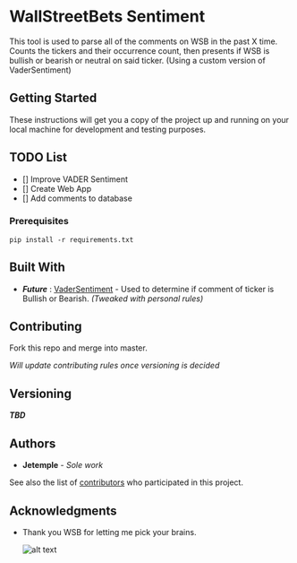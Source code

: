 # WallStreetBets Sentiment 

This tool is used to parse all of the comments on WSB in the past X time. Counts the tickers and their occurrence count, then presents if WSB is bullish or bearish or neutral on said ticker. (Using a custom version of VaderSentiment)

## Getting Started

These instructions will get you a copy of the project up and running on your local machine for development and testing purposes.

## TODO List 

* [] Improve VADER Sentiment
* [] Create Web App 
* [] Add comments to database

### Prerequisites

```
pip install -r requirements.txt
```


## Built With

* ***Future*** : [VaderSentiment](https://github.com/cjhutto/vaderSentiment) - Used to determine if comment of ticker is Bullish or Bearish. *(Tweaked with personal rules)*

## Contributing

Fork this repo and merge into master.

*Will update contributing rules once versioning is decided*

## Versioning

***TBD***

## Authors

* **Jetemple** - *Sole work* 
  
See also the list of [contributors](https://github.com/Jetemple/wsb-sentiment/contributors) who participated in this project.

## Acknowledgments

* Thank you WSB for letting me pick your brains.
  
  ![alt text](https://i.imgur.com/JVYC0Em.png)

